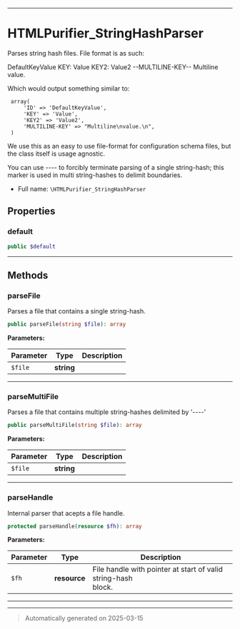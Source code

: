 ***

# HTMLPurifier_StringHashParser

Parses string hash files. File format is as such:

DefaultKeyValue
     KEY: Value
     KEY2: Value2
     --MULTILINE-KEY--
     Multiline
     value.

Which would output something similar to:

     array(
         'ID' => 'DefaultKeyValue',
         'KEY' => 'Value',
         'KEY2' => 'Value2',
         'MULTILINE-KEY' => "Multiline\nvalue.\n",
     )

We use this as an easy to use file-format for configuration schema
files, but the class itself is usage agnostic.

You can use ---- to forcibly terminate parsing of a single string-hash;
this marker is used in multi string-hashes to delimit boundaries.

* Full name: `\HTMLPurifier_StringHashParser`



## Properties


### default



```php
public $default
```






***

## Methods


### parseFile

Parses a file that contains a single string-hash.

```php
public parseFile(string $file): array
```








**Parameters:**

| Parameter | Type | Description |
|-----------|------|-------------|
| `$file` | **string** |  |





***

### parseMultiFile

Parses a file that contains multiple string-hashes delimited by '----'

```php
public parseMultiFile(string $file): array
```








**Parameters:**

| Parameter | Type | Description |
|-----------|------|-------------|
| `$file` | **string** |  |





***

### parseHandle

Internal parser that acepts a file handle.

```php
protected parseHandle(resource $fh): array
```








**Parameters:**

| Parameter | Type | Description |
|-----------|------|-------------|
| `$fh` | **resource** | File handle with pointer at start of valid string-hash<br />block. |





***


***
> Automatically generated on 2025-03-15
